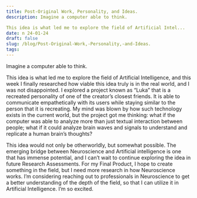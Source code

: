 ```yaml
---
title: Post-Original Work, Personality, and Ideas.
description: Imagine a computer able to think.

This idea is what led me to explore the field of Artificial Intel...
date: n 24-01-24
draft: false
slug: /blog/Post-Original-Work,-Personality,-and-Ideas.
tags: 
---
```

Imagine a computer able to think.

This idea is what led me to explore the field of Artificial Intelligence, and this week I finally researched how viable this idea truly is in the real world, and I was not disappointed. I explored a project known as “Luka” that is a recreated personality of one of the creator’s closest friends. It is able to communicate empathetically with its users while staying similar to the person that it is recreating. My mind was blown by how such technology exists in the current world, but the project got me thinking: what if the computer was able to analyze more than just textual interaction between people; what if it could analyze brain waves and signals to understand and replicate a human brain’s thoughts?

This idea would not only be otherworldly, but somewhat possible. The emerging bridge between Neuroscience and Artificial intelligence is one that has immense potential, and I can’t wait to continue exploring the idea in future Research Assessments. For my Final Product, I hope to create something in the field, but I need more research in how Neuroscience works. I’m considering reaching out to professionals in Neuroscience to get a better understanding of the depth of the field, so that I can utilize it in Artificial Intelligence. I’m so excited. 

